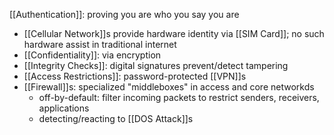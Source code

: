 [[Authentication]]: proving you are who you say you are
- [[Cellular Network]]s provide hardware identity via [[SIM Card]]; no such hardware assist in traditional internet
- [[Confidentiality]]: via encryption
- [[Integrity Checks]]: digital signatures prevent/detect tampering
- [[Access Restrictions]]: password-protected [[VPN]]s
- [[Firewall]]s: specialized "middleboxes" in access and core networkds
	- off-by-default: filter incoming packets to restrict senders, receivers, applications
	- detecting/reacting to [[DOS Attack]]s
